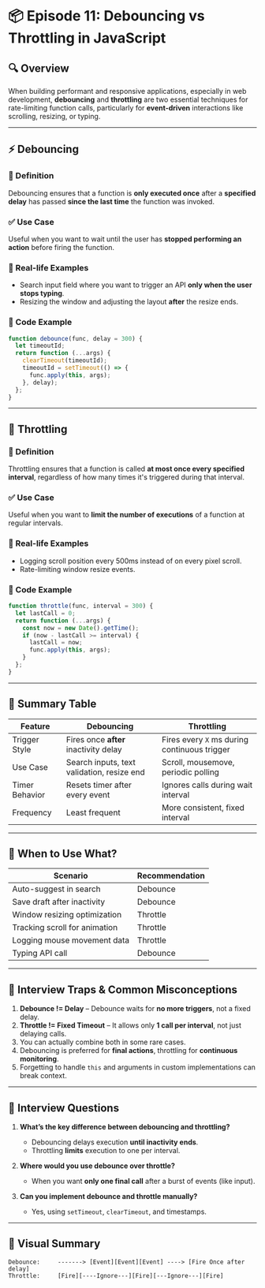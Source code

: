 # 📦 Episode 11: Debouncing vs Throttling in JavaScript

## 🔍 Overview

When building performant and responsive applications, especially in web development, **debouncing** and **throttling** are two essential techniques for rate-limiting function calls, particularly for **event-driven** interactions like scrolling, resizing, or typing.

---

## ⚡ Debouncing

### 📘 Definition
Debouncing ensures that a function is **only executed once** after a **specified delay** has passed **since the last time** the function was invoked.

### ✅ Use Case
Useful when you want to wait until the user has **stopped performing an action** before firing the function.

### 📌 Real-life Examples
- Search input field where you want to trigger an API **only when the user stops typing**.
- Resizing the window and adjusting the layout **after** the resize ends.

### 🧠 Code Example
```js
function debounce(func, delay = 300) {
  let timeoutId;
  return function (...args) {
    clearTimeout(timeoutId);
    timeoutId = setTimeout(() => {
      func.apply(this, args);
    }, delay);
  };
}
```

---

## 🚀 Throttling

### 📘 Definition
Throttling ensures that a function is called **at most once every specified interval**, regardless of how many times it's triggered during that interval.

### ✅ Use Case
Useful when you want to **limit the number of executions** of a function at regular intervals.

### 📌 Real-life Examples
- Logging scroll position every 500ms instead of on every pixel scroll.
- Rate-limiting window resize events.

### 🧠 Code Example
```js
function throttle(func, interval = 300) {
  let lastCall = 0;
  return function (...args) {
    const now = new Date().getTime();
    if (now - lastCall >= interval) {
      lastCall = now;
      func.apply(this, args);
    }
  };
}
```

---

## 🧾 Summary Table

| Feature       | Debouncing                              | Throttling                             |
|---------------|------------------------------------------|-----------------------------------------|
| Trigger Style | Fires once **after** inactivity delay    | Fires every `X` ms during continuous trigger |
| Use Case      | Search inputs, text validation, resize end | Scroll, mousemove, periodic polling     |
| Timer Behavior| Resets timer after every event           | Ignores calls during wait interval      |
| Frequency     | Least frequent                           | More consistent, fixed interval         |

---

## 🤔 When to Use What?

| Scenario                          | Recommendation |
|----------------------------------|----------------|
| Auto-suggest in search           | Debounce       |
| Save draft after inactivity      | Debounce       |
| Window resizing optimization     | Throttle       |
| Tracking scroll for animation    | Throttle       |
| Logging mouse movement data      | Throttle       |
| Typing API call                  | Debounce       |

---

## 💬 Interview Traps & Common Misconceptions

1. **Debounce != Delay** – Debounce waits for **no more triggers**, not a fixed delay.
2. **Throttle != Fixed Timeout** – It allows only **1 call per interval**, not just delaying calls.
3. You can actually combine both in some rare cases.
4. Debouncing is preferred for **final actions**, throttling for **continuous monitoring**.
5. Forgetting to handle `this` and arguments in custom implementations can break context.

---

## 🧠 Interview Questions

1. **What’s the key difference between debouncing and throttling?**
   - Debouncing delays execution **until inactivity ends**.
   - Throttling **limits** execution to one per interval.

2. **Where would you use debounce over throttle?**
   - When you want **only one final call** after a burst of events (like input).

3. **Can you implement debounce and throttle manually?**
   - Yes, using `setTimeout`, `clearTimeout`, and timestamps.

---

## 🔗 Visual Summary

```
Debounce:     -------> [Event][Event][Event] ----> [Fire Once after delay]
Throttle:     [Fire][----Ignore---][Fire][---Ignore---][Fire]
```